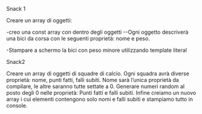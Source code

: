 Snack 1

Creare un array di oggetti:

-creo una const array con dentro degli oggetti
--Ogni oggetto descriverà una bici da corsa con le seguenti proprietà: nome e peso.

-Stampare a schermo la bici con peso minore utilizzando  template literal

Snack2

Creare un array di oggetti di squadre di calcio. Ogni squadra avrà diverse proprietà: nome, punti fatti, falli subiti.
Nome sarà l’unica proprietà da compilare, le altre saranno tutte settate a 0.
Generare numeri random al posto degli 0 nelle proprietà:
Punti fatti e falli subiti.
Infine  creiamo un nuovo array i cui elementi contengono solo nomi e falli subiti e stampiamo tutto in console.